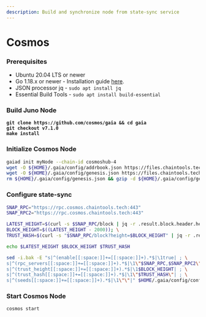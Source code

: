 ```yaml
---
description: Build and synchronize node from state-sync service
---
```


# Cosmos

### Prerequisites

* Ubuntu 20.04 LTS or newer
* Go 1.18.x or newer - Installation guide [here](../../home/installation-guides/install-golang.md).
* JSON processor jq - `sudo apt install jq`
* Essential Build Tools - `sudo apt install build-essential`

### Build Juno Node

<pre class="language-bash"><code class="lang-bash"><strong>git clone https://github.com/cosmos/gaia &#x26;&#x26; cd gaia
</strong><strong>git checkout v7.1.0
</strong><strong>make install
</strong></code></pre>

### Initialize Cosmos Node

```bash
gaiad init myNode --chain-id cosmoshub-4
wget -O ${HOME}/.gaia/config/addrbook.json https://files.chaintools.tech/chains/cosmos/addrbook.json
wget -O ${HOME}/.gaia/config/genesis.json https://files.chaintools.tech/chains/cosmos/genesis.json.gz
rm ${HOME}/.gaia/config/genesis.json && gzip -d ${HOME}/.gaia/config/genesis.json.gz
```

### Configure state-sync

```bash
SNAP_RPC="https://rpc.cosmos.chaintools.tech:443"
SNAP_RPC2="https://rpc.cosmos.chaintools.tech:443"

LATEST_HEIGHT=$(curl -s $SNAP_RPC/block | jq -r .result.block.header.height); \
BLOCK_HEIGHT=$((LATEST_HEIGHT - 2000)); \
TRUST_HASH=$(curl -s "$SNAP_RPC/block?height=$BLOCK_HEIGHT" | jq -r .result.block_id.hash)

echo $LATEST_HEIGHT $BLOCK_HEIGHT $TRUST_HASH

sed -i.bak -E "s|^(enable[[:space:]]+=[[:space:]]+).*$|\1true| ; \
s|^(rpc_servers[[:space:]]+=[[:space:]]+).*$|\1\"$SNAP_RPC,$SNAP_RPC2\"| ; \
s|^(trust_height[[:space:]]+=[[:space:]]+).*$|\1$BLOCK_HEIGHT| ; \
s|^(trust_hash[[:space:]]+=[[:space:]]+).*$|\1\"$TRUST_HASH\"| ; \
s|^(seeds[[:space:]]+=[[:space:]]+).*$|\1\"\"|" $HOME/.gaia/config/config.toml
```

### Start Cosmos Node

```
cosmos start
```
